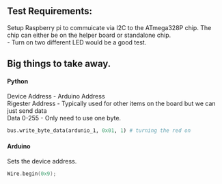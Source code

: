 ## Test Requirements:
Setup Raspberry pi to commuicate via I2C to the ATmega328P chip. The chip can either be on the helper board or standalone chip.  
    - Turn on two different LED would be a good test.  
    

## Big things to take away.

#### Python
Device Address - Arduino Address  
Rigester Address - Typically used for other items on the board but we can just send data  
Data 0-255  - Only need to use one byte.
```python
bus.write_byte_data(ardunio_1, 0x01, 1) # turning the red on
```

#### Arduino
Sets the device address.
```C++
Wire.begin(0x9);
```
